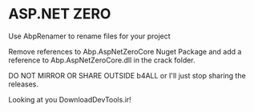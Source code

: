 # ASP.NET ZERO

Use AbpRenamer to rename files for your project

Remove references to Abp.AspNetZeroCore Nuget Package and add a reference to
Abp.AspNetZeroCore.dll in the crack folder.

DO NOT MIRROR OR SHARE OUTSIDE b4ALL or I'll just stop sharing the releases.

Looking at you DownloadDevTools.ir!
